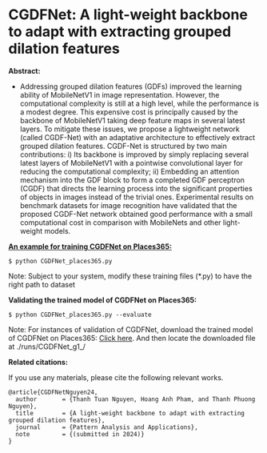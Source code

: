 # CGDFNet: A light-weight backbone to adapt with extracting grouped dilation features

**Abstract:**

* Addressing grouped dilation features (GDFs) improved the learning ability of
MobileNetV1 in image representation. However, the computational complexity
is still at a high level, while the performance is a modest degree. This expensive cost is principally caused by the backbone of MobileNetV1 taking deep
feature maps in several latest layers. To mitigate these issues, we propose a lightweight network (called CGDF-Net) with an adaptative architecture to effectively
extract grouped dilation features. CGDF-Net is structured by two main contributions: i) Its backbone is improved by simply replacing several latest layers of
MobileNetV1 with a pointwise convolutional layer for reducing the computational
complexity; ii) Embedding an attention mechanism into the GDF block to form
a completed GDF perceptron (CGDF) that directs the learning process into the
significant properties of objects in images instead of the trivial ones. Experimental results on benchmark datasets for image recognition have validated that the
proposed CGDF-Net network obtained good performance with a small computational cost in comparison with MobileNets and other light-weight models.

<u>**An example for training CGDFNet on Places365:**</u>

```
$ python CGDFNet_places365.py
```
Note: Subject to your system, modify these training files (*.py) to have the right path to dataset

**Validating the trained model of CGDFNet on Places365:**
```
$ python CGDFNet_places365.py --evaluate
```
Note: For instances of validation of CGDFNet, download the trained model of CGDFNet on Places365: [Click here](https://drive.google.com/file/d/1BpoTBLcdAFwFVVv4dZJ5NxslqKcq5AQ8/view?usp=drive_link). And then locate the downloaded file at ./runs/CGDFNet_g1_/

**Related citations:**

If you use any materials, please cite the following relevant works.

```
@article{CGDFNetNguyen24,
  author       = {Thanh Tuan Nguyen, Hoang Anh Pham, and Thanh Phuong Nguyen},
  title        = {A light-weight backbone to adapt with extracting grouped dilation features},
  journal      = {Pattern Analysis and Applications},
  note         = {(submitted in 2024)}
}
```
